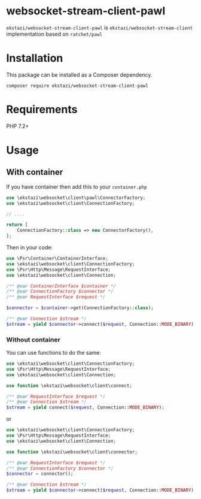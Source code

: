 # websocket-stream-client-pawl
`ekstazi/websocket-stream-client-pawl` is `ekstazi/websocket-stream-client` implementation based on `ratchet/pawl`
# Installation
This package can be installed as a Composer dependency.

`composer require ekstazi/websocket-stream-client-pawl`
# Requirements
PHP 7.2+
# Usage
## With container
If you have container then add this to your `container.php`
```php
use \ekstazi\websocket\client\pawl\ConnectorFactory;
use \ekstazi\websocket\client\ConnectionFactory;

// ....

return [
    ConnectionFactory::class => new ConnectorFactory(),
];
```
Then in your code:
```php
use \Psr\Container\ContainerInterface;
use \ekstazi\websocket\client\ConnectionFactory;
use \Psr\Http\Message\RequestInterface;
use \ekstazi\websocket\client\Connection;

/** @var ContainerInterface $container */
/** @var ConnectionFactory $connector */
/** @var RequestInterface $request */

$connector = $container->get(ConnectionFactory::class);

/** @var Connection $stream */
$stream = yield $connector->connect($request, Connection::MODE_BINARY);

```

### Without container
You can use functions to do the same:
```php
use \ekstazi\websocket\client\ConnectionFactory;
use \Psr\Http\Message\RequestInterface;
use \ekstazi\websocket\client\Connection;

use function \ekstazi\websocket\client\connect;

/** @var RequestInterface $request */
/** @var Connection $stream */
$stream = yield connect($request, Connection::MODE_BINARY);
```
or
```php
use \ekstazi\websocket\client\ConnectionFactory;
use \Psr\Http\Message\RequestInterface;
use \ekstazi\websocket\client\Connection;

use function \ekstazi\websocket\client\connector;

/** @var RequestInterface $request */
/** @var ConnectionFactory $connector */
$connector = connector();

/** @var Connection $stream */
$stream = yield $connector->connect($request, Connection::MODE_BINARY);
```

